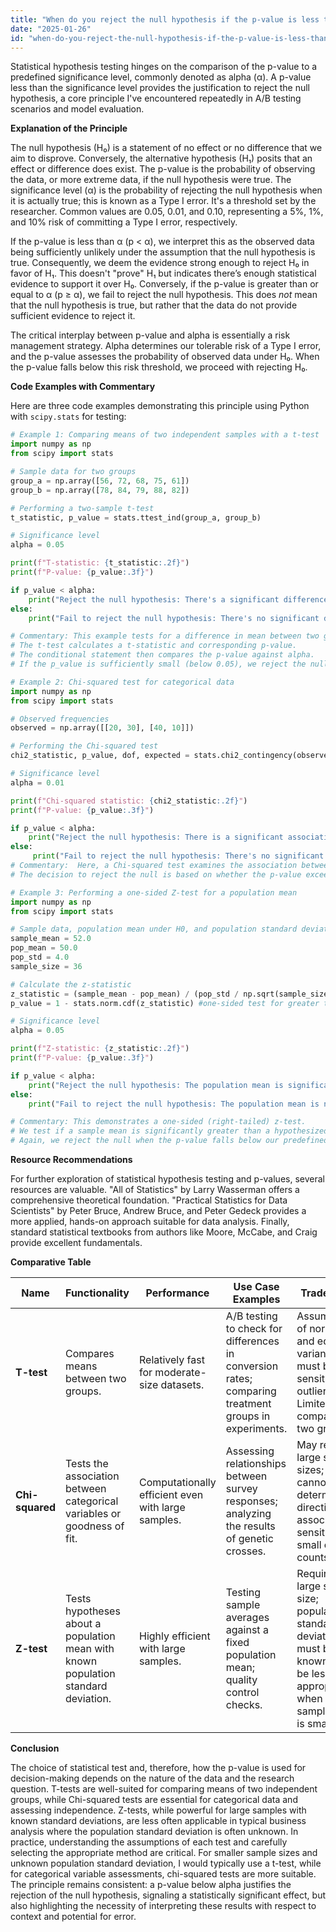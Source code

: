 ```yaml
---
title: "When do you reject the null hypothesis if the p-value is less than the significance level?"
date: "2025-01-26"
id: "when-do-you-reject-the-null-hypothesis-if-the-p-value-is-less-than-the-significance-level"
---
```


Statistical hypothesis testing hinges on the comparison of the p-value to a predefined significance level, commonly denoted as alpha (α). A p-value less than the significance level provides the justification to reject the null hypothesis, a core principle I've encountered repeatedly in A/B testing scenarios and model evaluation.

**Explanation of the Principle**

The null hypothesis (H₀) is a statement of no effect or no difference that we aim to disprove. Conversely, the alternative hypothesis (H₁) posits that an effect or difference does exist. The p-value is the probability of observing the data, or more extreme data, if the null hypothesis were true. The significance level (α) is the probability of rejecting the null hypothesis when it is actually true; this is known as a Type I error. It's a threshold set by the researcher. Common values are 0.05, 0.01, and 0.10, representing a 5%, 1%, and 10% risk of committing a Type I error, respectively.

If the p-value is less than α (p < α), we interpret this as the observed data being sufficiently unlikely under the assumption that the null hypothesis is true. Consequently, we deem the evidence strong enough to reject H₀ in favor of H₁. This doesn't "prove" H₁ but indicates there’s enough statistical evidence to support it over H₀. Conversely, if the p-value is greater than or equal to α (p ≥ α), we fail to reject the null hypothesis. This does *not* mean that the null hypothesis is true, but rather that the data do not provide sufficient evidence to reject it.

The critical interplay between p-value and alpha is essentially a risk management strategy. Alpha determines our tolerable risk of a Type I error, and the p-value assesses the probability of observed data under H₀. When the p-value falls below this risk threshold, we proceed with rejecting H₀.

**Code Examples with Commentary**

Here are three code examples demonstrating this principle using Python with `scipy.stats` for testing:

```python
# Example 1: Comparing means of two independent samples with a t-test
import numpy as np
from scipy import stats

# Sample data for two groups
group_a = np.array([56, 72, 68, 75, 61])
group_b = np.array([78, 84, 79, 88, 82])

# Performing a two-sample t-test
t_statistic, p_value = stats.ttest_ind(group_a, group_b)

# Significance level
alpha = 0.05

print(f"T-statistic: {t_statistic:.2f}")
print(f"P-value: {p_value:.3f}")

if p_value < alpha:
    print("Reject the null hypothesis: There's a significant difference between group A and group B.")
else:
    print("Fail to reject the null hypothesis: There's no significant difference between group A and group B.")

# Commentary: This example tests for a difference in mean between two groups.
# The t-test calculates a t-statistic and corresponding p-value.
# The conditional statement then compares the p-value against alpha.
# If the p_value is sufficiently small (below 0.05), we reject the null hypothesis of no difference between group means.
```

```python
# Example 2: Chi-squared test for categorical data
import numpy as np
from scipy import stats

# Observed frequencies
observed = np.array([[20, 30], [40, 10]])

# Performing the Chi-squared test
chi2_statistic, p_value, dof, expected = stats.chi2_contingency(observed)

# Significance level
alpha = 0.01

print(f"Chi-squared statistic: {chi2_statistic:.2f}")
print(f"P-value: {p_value:.3f}")

if p_value < alpha:
    print("Reject the null hypothesis: There is a significant association between the variables.")
else:
     print("Fail to reject the null hypothesis: There's no significant association between the variables.")
# Commentary:  Here, a Chi-squared test examines the association between two categorical variables, testing if the observed counts deviate significantly from expected values under the null hypothesis of independence.
# The decision to reject the null is based on whether the p-value exceeds our chosen risk threshold, in this case 0.01.
```

```python
# Example 3: Performing a one-sided Z-test for a population mean
import numpy as np
from scipy import stats

# Sample data, population mean under H0, and population standard deviation
sample_mean = 52.0
pop_mean = 50.0
pop_std = 4.0
sample_size = 36

# Calculate the z-statistic
z_statistic = (sample_mean - pop_mean) / (pop_std / np.sqrt(sample_size))
p_value = 1 - stats.norm.cdf(z_statistic) #one-sided test for greater than

# Significance level
alpha = 0.05

print(f"Z-statistic: {z_statistic:.2f}")
print(f"P-value: {p_value:.3f}")

if p_value < alpha:
    print("Reject the null hypothesis: The population mean is significantly greater than 50.")
else:
    print("Fail to reject the null hypothesis: The population mean is not significantly greater than 50.")

# Commentary: This demonstrates a one-sided (right-tailed) z-test.
# We test if a sample mean is significantly greater than a hypothesized population mean, utilizing a known standard deviation.
# Again, we reject the null when the p-value falls below our predefined alpha of 0.05, thus concluding a statistically significant increase in the population mean.
```

**Resource Recommendations**

For further exploration of statistical hypothesis testing and p-values, several resources are valuable. "All of Statistics" by Larry Wasserman offers a comprehensive theoretical foundation. "Practical Statistics for Data Scientists" by Peter Bruce, Andrew Bruce, and Peter Gedeck provides a more applied, hands-on approach suitable for data analysis. Finally, standard statistical textbooks from authors like Moore, McCabe, and Craig provide excellent fundamentals.

**Comparative Table**

| Name              | Functionality                                                                  | Performance                       | Use Case Examples                                                | Trade-offs                                                                                                                             |
|-------------------|-------------------------------------------------------------------------------|------------------------------------|-----------------------------------------------------------------|---------------------------------------------------------------------------------------------------------------------------------------|
| **T-test**        | Compares means between two groups.                                              |  Relatively fast for moderate-size datasets.        | A/B testing to check for differences in conversion rates; comparing treatment groups in experiments.   | Assumptions of normality and equal variance must be met; sensitive to outliers. Limited to comparing two groups.  |
| **Chi-squared**   | Tests the association between categorical variables or goodness of fit.         | Computationally efficient even with large samples. | Assessing relationships between survey responses; analyzing the results of genetic crosses.       | May require large sample sizes; cannot determine direction of association; sensitive to small cell counts.                                                                      |
| **Z-test**        | Tests hypotheses about a population mean with known population standard deviation. | Highly efficient with large samples.               | Testing sample averages against a fixed population mean; quality control checks.                     | Requires a large sample size; population standard deviation must be known. May be less appropriate when sample size is small.                                                                |

**Conclusion**

The choice of statistical test and, therefore, how the p-value is used for decision-making depends on the nature of the data and the research question. T-tests are well-suited for comparing means of two independent groups, while Chi-squared tests are essential for categorical data and assessing independence. Z-tests, while powerful for large samples with known standard deviations, are less often applicable in typical business analysis where the population standard deviation is often unknown. In practice, understanding the assumptions of each test and carefully selecting the appropriate method are critical. For smaller sample sizes and unknown population standard deviation, I would typically use a t-test, while for categorical variable assessments, chi-squared tests are more suitable. The principle remains consistent: a p-value below alpha justifies the rejection of the null hypothesis, signaling a statistically significant effect, but also highlighting the necessity of interpreting these results with respect to context and potential for error.
